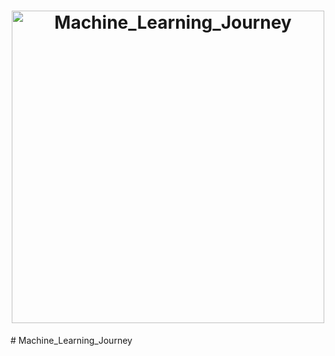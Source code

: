 <h1 align="center">
  <img src="path/to/your/image.png" alt="Machine_Learning_Journey" width="500px">
</h1>
# Machine_Learning_Journey
